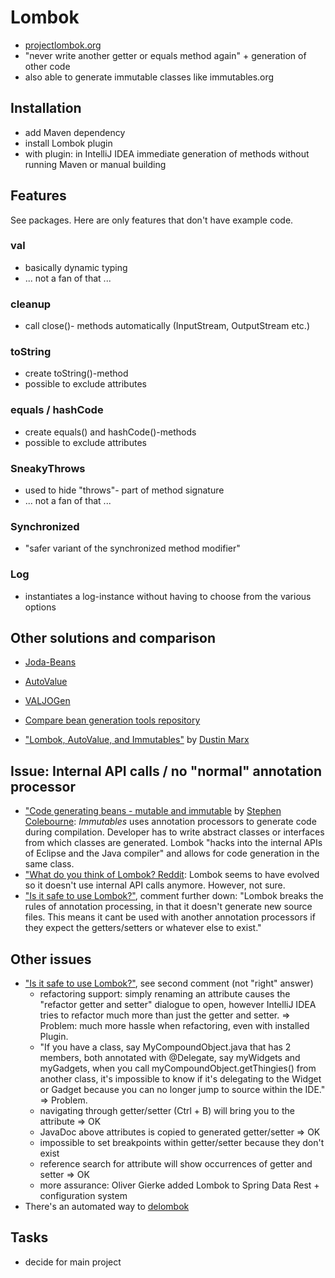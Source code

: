 # Lombok
- [projectlombok.org](https://projectlombok.org)
- "never write another getter or equals method again" + generation of other code
- also able to generate immutable classes like immutables.org 

## Installation
- add Maven dependency
- install Lombok plugin
- with plugin: in IntelliJ IDEA immediate generation of methods without running Maven or manual building

## Features
See packages. Here are only features that don't have example code.

### val
- basically dynamic typing
- ... not a fan of that ...

### cleanup
- call close()- methods automatically (InputStream, OutputStream etc.)

### toString
- create toString()-method
- possible to exclude attributes

### equals / hashCode
- create equals() and hashCode()-methods
- possible to exclude attributes

### SneakyThrows
- used to hide "throws"- part of method signature
- ... not a fan of that ...

### Synchronized
- "safer variant of the synchronized method modifier"

### Log
- instantiates a log-instance without having to choose from the various options

## Other solutions and comparison
- [Joda-Beans](http://www.joda.org/joda-beans/)
- [AutoValue](https://github.com/google/auto/tree/master/value)
- [VALJOGen](http://valjogen.41concepts.com)


- [Compare bean generation tools repository](https://github.com/jodastephen/compare-beangen)
- ["Lombok, AutoValue, and Immutables"](http://marxsoftware.blogspot.de/2016/06/lombok-autovalue-immutables.html) by [Dustin Marx](https://www.blogger.com/profile/10790950138196529391)

## Issue: Internal API calls / no "normal" annotation processor
- ["Code generating beans - mutable and immutable](http://blog.joda.org/2016/09/code-generating-beans.html) by [Stephen Colebourne](https://www.blogger.com/profile/01454237967846880639): _Immutables_ uses annotation processors to generate code during compilation. Developer has to write abstract classes or interfaces from which classes are generated. Lombok "hacks into the internal APIs of Eclipse and the Java compiler" and allows for code generation in the same class.
- ["What do you think of Lombok? Reddit](https://www.reddit.com/r/java/comments/6ilt97/what_do_you_think_of_project_lombok/): Lombok seems to have evolved so it doesn't use internal API calls anymore. However, not sure. 
- ["Is it safe to use Lombok?"](https://stackoverflow.com/questions/3852091/is-it-safe-to-use-project-lombok/3853538), comment further down: "Lombok breaks the rules of annotation processing, in that it doesn't generate new source files. This means it cant be used with another annotation processors if they expect the getters/setters or whatever else to exist." 

## Other issues
- ["Is it safe to use Lombok?"](https://stackoverflow.com/questions/3852091/is-it-safe-to-use-project-lombok/3853538), see second comment (not "right" answer)
    - refactoring support: simply renaming an attribute causes the "refactor getter and setter" dialogue to open, however IntelliJ IDEA tries to refactor much more than just the getter and setter. => Problem: much more hassle when refactoring, even with installed Plugin. 
    - "If you have a class, say MyCompoundObject.java that has 2 members, both annotated with @Delegate, say myWidgets and myGadgets, when you call myCompoundObject.getThingies() from another class, it's impossible to know if it's delegating to the Widget or Gadget because you can no longer jump to source within the IDE." => Problem.
    - navigating through getter/setter (Ctrl + B) will bring you to the attribute => OK
    - JavaDoc above attributes is copied to generated getter/setter => OK
    - impossible to set breakpoints within getter/setter because they don't exist
    - reference search for attribute will show occurrences of getter and setter => OK
    - more assurance: Oliver Gierke added Lombok to Spring Data Rest + configuration system 
- There's an automated way to [delombok](https://projectlombok.org/features/delombok)

## Tasks
- decide for main project